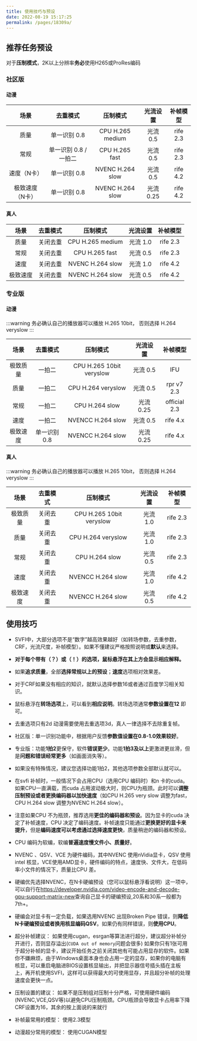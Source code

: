 ```yaml
---
title: 使用技巧与预设
date: 2022-08-19 15:17:25
permalink: /pages/18309a/
---
```




## 推荐任务预设

对于**压制模式**，2K以上分辨率**务必**使用H265或ProRes编码

### 社区版

#### 动漫

| 场景           | 去重模式              | 压制模式          | 光流设置  | 补帧模型 |
| :---: | :---: | :---: | :---: | :---: |
| 质量           | 单一识别 0.8          | CPU H.265 medium  | 光流 0.5  | rife 2.3 |
| 常规           | 单一识别 0.8 / 一拍二 | CPU H.265  fast   | 光流 0.5  | rife 2.3 |
| 速度（N卡）    | 单一识别 0.8          | NVENC  H.264 slow | 光流 0.5  | rife 4.2 |
| 极致速度（N卡）| 单一识别 0.8          | NVENC  H.264 slow | 光流 0.25 | rife 4.2 |

#### 真人

| 场景    | 去重模式 | 压制模式         | 光流设置 | 补帧模型 |
| :---: | :---: | :---: | :---: | :---: |
| 质量    | 关闭去重 | CPU H.265 medium | 光流 1.0 | rife 2.3 |
| 常规    | 关闭去重 | CPU H.265 fast   | 光流 0.5 | rife 2.3 |
| 速度    | 关闭去重 | NVENC H.264 slow | 光流 1.0 | rife 4.2 |
| 极致速度| 关闭去重 | NVENC H.264 slow | 光流 0.5 | rife 4.2 |

### 专业版

#### 动漫

:::warning
务必确认自己的播放器可以播放 H.265 10bit，
否则选择 H.264 veryslow
:::

| 场景     | 去重模式     | 压制模式                  | 光流设置  | 补帧模型           |
| :---: | :---: | :---: | :---: | :---: |
| 极致质量 | 一拍二       | CPU  H.265 10bit veryslow | 光流  0.5 | IFU|
| 质量     | 一拍二       | CPU H.264 veryslow        | 光流 0.5  | rpr v7 2.3   |
| 常规     | 一拍二       | CPU H.264 slow            | 光流 0.25 | official 2.3 |
| 速度     | 一拍二       | NVENCC H.264 slow          | 光流 0.5  | rife 4.x|
| 极致速度 | 单一识别 0.8 | NVENCC H.264 slow          | 光流 0.25 | rife 4.x|

#### 真人

:::warning
务必确认自己的播放器可以播放 H.265 10bit，
否则选择 H.264 veryslow
:::

| 场景      | 去重模式 | 压制模式                 | 光流设置 | 补帧模型 |
| :---:  | :---: | :---: | :---: | :---: |
| 极致质量  | 关闭去重 | CPU H.265 10bit veryslow | 光流 1.0 | rife 2.3 |
| 质量      | 关闭去重 | CPU H.264 veryslow       | 光流 1.0 | rife 2.3 |
| 常规      | 关闭去重 | CPU H.264 slow           | 光流 0.5 | rife 2.3 |
| 速度      | 关闭去重 | NVENCC H.264 slow         | 光流 1.0 | rife 4.2 |
| 极致速度  | 关闭去重 | NVENCC H.264 slow         | 光流 0.5 | rife 4.2 |

## 使用技巧

- SVFI中，大部分选项不是“数字”越高效果越好（如转场参数，去重参数，CRF，光流尺度，补帧模型）。如果不懂建议严格按照说明或**默认**来选择。
- **对于每个带有（？）或（！）的选项，鼠标悬浮在其上方会显示相应解释。**
- 如果**追求质量**，全部**选择常规以上的预设**；**速度**选项相对效果差。
- 对于CRF如果没有相应的知识，就默认选择参数16或者通过百度学习相关知识。
- 鼠标悬浮在**转场选项**上，可以看到**相应说明**。转场选项通常**参数设置在12** 即可。
- 去重选项只有2d 动漫需要使用去重选项3d，真人一律选择不去除重复帧。
- 社区版：单一识别功能中，根据用户反馈**参数值设置在0.8-1.0效果较好**。
- 专业版：功能**1拍2**更保守，软件**错误更少**。功能**1拍3及以上**更激进更丝滑，但是**问题和错误经常更多**（如画面消失等）。
- 如果没有特殊情况，建议您选择功能1拍2，其他选项参数全部默认就可以。
- 在svfi 补帧时，一般情况下会占用CPU（选用CPU 编码时）和n 卡的cuda。如果CPU一直满载，而cuda 占用波动极大时，则CPU为瓶颈。此时可以**调整压制预设或者更换编码器以加快速度**（如CPU H.265 very slow 调整为fast，CPU H.264 slow 调整为NVENC H.264 slow）。
- 注意如果CPU 不为瓶颈，推荐选用**更佳的编码器和预设**。因为显卡的cuda 决定了补帧速度，CPU 决定了编码速度。补帧速度只能通过**更换更好的显卡来提升**，但是**编码速度可以考虑通过选择速度更快**，质量稍逊的编码器和预设。
- CPU 编码为软编，软编**普遍速度慢文件小、质量好**。
- NVENC 、QSV、VCE 为硬件编码，其中NVENC 使用nVidia显卡，QSV 使用intel 核显，VCE使用AMD显卡，硬件编码的特点，速度快、文件大，在低码率小文件的情况下，质量比CPU 差。
- 硬编优先选择NVENC，在N卡硬编预设（您可以鼠标悬浮看说明）这一项中，可以自行在<https://developer.nvidia.com/video-encode-and-decode-gpu-support-matrix-new>查询自己显卡的硬编预设,20系和30系一般都为7th+。
- 硬编会对显卡有一定负载，如果选用NVENC 出现Broken Pipe 错误，则**降低N卡硬编预设或者换用核显编码QSV**。如果仍有同样错误，则**使用CPU**。

- 超分补帧建议：
如果使用cugan，esrgan等算法进行超分，建议超分补帧分开进行，否则显存溢出(`CUDA out of memory`问题会很多)
如果你只有1张可用于超分补帧的显卡，建议开始任务之前关闭其他有可能占用显存的软件。如果你不嫌麻烦，由于Windows桌面本身也会占用一定的显存，如果你的电脑有核显，可以重启电脑进BIOS设置核显输出，并把显示器信号插头插在主板上，再开机使用SVFI，这样可以获得最大的可使用显存，并且超分补帧的处理速度会更快一点。
- 压制设置的建议：
如果不是压制组对压制十分严格，可使用硬件编码(NVENC,VCE,QSV等)以避免CPU压制瓶颈。CPU瓶颈会导致显卡占用率下降
CRF设置为16，其余的按上面说的来就行
- 补帧最常用的模型：
使用2.3模型
- 动漫超分常用的模型：
使用CUGAN模型
